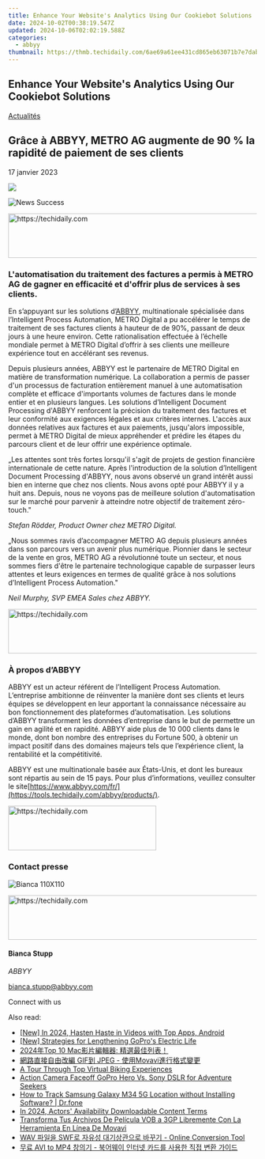 ```yaml
---
title: Enhance Your Website's Analytics Using Our Cookiebot Solutions
date: 2024-10-02T00:38:19.547Z
updated: 2024-10-06T02:02:19.588Z
categories:
  - abbyy
thumbnail: https://thmb.techidaily.com/6ae69a61ee431cd865eb63071b7e7dab33df662eeb4d068d44c620780bca6c82.jpeg
---
```


## Enhance Your Website's Analytics Using Our Cookiebot Solutions

[Actualités](https://tools.techidaily.com/abbyy/products/)

## Grâce à ABBYY, METRO AG augmente de 90 % la rapidité de paiement de ses clients

17 janvier 2023

![](https://content.abbyy.com/-/media/project/abbyy/abbyy/branchtemplates/shutterstock_1272462163_1296-x-729.jpg?h=729&iar=0&w=1296)

![News Success](https://static1.abbyy.com/abbyycommedia/33677/news-success.jpg) 

<!-- affiliate ads begin -->
<a href="https://unicoeye.pxf.io/c/5597632/2134496/18498" target="_top" id="2134496">
  <img src="//a.impactradius-go.com/display-ad/18498-2134496" border="0" alt="https://techidaily.com" width="728" height="90"/>
</a>
<img height="0" width="0" src="https://unicoeye.pxf.io/i/5597632/2134496/18498" style="position:absolute;visibility:hidden;" border="0" />
<!-- affiliate ads end -->

### **L'automatisation du traitement des factures a permis à METRO AG de gagner en efficacité et d'offrir plus de services à ses clients.**

En s’appuyant sur les solutions d’[ABBYY](https://tools.techidaily.com/abbyy/products/), multinationale spécialisée dans l’Intelligent Process Automation, METRO Digital a pu accélérer le temps de traitement de ses factures clients à hauteur de de 90%, passant de deux jours à une heure environ. Cette rationalisation effectuée à l’échelle mondiale permet à METRO Digital d’offrir à ses clients une meilleure expérience tout en accélérant ses revenus.

Depuis plusieurs années, ABBYY est le partenaire de METRO Digital en matière de transformation numérique. La collaboration a permis de passer d'un processus de facturation entièrement manuel à une automatisation complète et efficace d'importants volumes de factures dans le monde entier et en plusieurs langues. Les solutions d’Intelligent Document Processing d'ABBYY renforcent la précision du traitement des factures et leur conformité aux exigences légales et aux critères internes. L'accès aux données relatives aux factures et aux paiements, jusqu'alors impossible, permet à METRO Digital de mieux appréhender et prédire les étapes du parcours client et de leur offrir une expérience optimale.

„Les attentes sont très fortes lorsqu'il s'agit de projets de gestion financière internationale de cette nature. Après l'introduction de la solution d’Intelligent Document Processing d'ABBYY, nous avons observé un grand intérêt aussi bien en interne que chez nos clients. Nous avons opté pour ABBYY il y a huit ans. Depuis, nous ne voyons pas de meilleure solution d'automatisation sur le marché pour parvenir à atteindre notre objectif de traitement zéro-touch."

_Stefan Rödder, Product Owner chez METRO Digital._

„Nous sommes ravis d’accompagner METRO AG depuis plusieurs années dans son parcours vers un avenir plus numérique. Pionnier dans le secteur de la vente en gros, METRO AG a révolutionné toute un secteur, et nous sommes fiers d'être le partenaire technologique capable de surpasser leurs attentes et leurs exigences en termes de qualité grâce à nos solutions d’Intelligent Process Automation."

_Neil Murphy, SVP EMEA Sales chez ABBYY._

<!-- affiliate ads begin -->
<a href="https://aligracehair.sjv.io/c/5597632/1902278/19272" target="_top" id="1902278">
  <img src="//a.impactradius-go.com/display-ad/19272-1902278" border="0" alt="https://techidaily.com" width="728" height="90"/>
</a>
<img height="0" width="0" src="https://aligracehair.sjv.io/i/5597632/1902278/19272" style="position:absolute;visibility:hidden;" border="0" />
<!-- affiliate ads end -->

### À propos d’ABBYY

ABBYY est un acteur référent de l’Intelligent Process Automation. L’entreprise ambitionne de réinventer la manière dont ses clients et leurs équipes se développent en leur apportant la connaissance nécessaire au bon fonctionnement des plateformes d’automatisation. Les solutions d’ABBYY transforment les données d’entreprise dans le but de permettre un gain en agilité et en rapidité. ABBYY aide plus de 10 000 clients dans le monde, dont bon nombre des entreprises du Fortune 500, à obtenir un impact positif dans des domaines majeurs tels que l’expérience client, la rentabilité et la compétitivité.

ABBYY est une multinationale basée aux États-Unis, et dont les bureaux sont répartis au sein de 15 pays. Pour plus d’informations, veuillez consulter le site[https://www.abbyy.com/fr/](https://tools.techidaily.com/abbyy/products/).

<!-- affiliate ads begin -->
<a href="https://25home.pxf.io/c/5597632/2148645/16836" target="_top" id="2148645">
  <img src="//a.impactradius-go.com/display-ad/16836-2148645" border="0" alt="https://techidaily.com" width="300" height="90"/>
</a>
<img height="0" width="0" src="https://25home.pxf.io/i/5597632/2148645/16836" style="position:absolute;visibility:hidden;" border="0" />
<!-- affiliate ads end -->

### Contact presse

![Bianca 110X110](https://static2.abbyy.com/abbyycommedia/36222/bianca-110x110.png)

<!-- affiliate ads begin -->
<a href="https://dhgate.sjv.io/c/5597632/1175223/12108" target="_top" id="1175223">
  <img src="//a.impactradius-go.com/display-ad/12108-1175223" border="0" alt="https://techidaily.com" width="728" height="90"/>
</a>
<img height="0" width="0" src="https://dhgate.sjv.io/i/5597632/1175223/12108" style="position:absolute;visibility:hidden;" border="0" />
<!-- affiliate ads end -->

#### Bianca Stupp

_ABBYY_

[bianca.stupp@abbyy.com](https://tools.techidaily.com/abbyy/products/) 

Connect with us

<ins class="adsbygoogle"
     style="display:block"
     data-ad-format="autorelaxed"
     data-ad-client="ca-pub-7571918770474297"
     data-ad-slot="1223367746"></ins>

<ins class="adsbygoogle"
     style="display:block"
     data-ad-client="ca-pub-7571918770474297"
     data-ad-slot="8358498916"
     data-ad-format="auto"
     data-full-width-responsive="true"></ins>

<span class="atpl-alsoreadstyle">Also read:</span>
<div><ul>
<li><a href="https://fox-http.techidaily.com/new-in-2024-hasten-haste-in-videos-with-top-apps-android/"><u>[New] In 2024, Hasten Haste in Videos with Top Apps, Android</u></a></li>
<li><a href="https://some-guidance.techidaily.com/new-strategies-for-lengthening-gopros-electric-life/"><u>[New] Strategies for Lengthening GoPro's Electric Life</u></a></li>
<li><a href="https://solve-news.techidaily.com/2024top-10-mac/"><u>2024年Top 10 Mac影片編輯器: 精選最佳列表！</u></a></li>
<li><a href="https://solve-news.techidaily.com/gif-jpeg-movavi/"><u>網路直接自由改編 GIF到 JPEG - 使用Movavi進行格式變更</u></a></li>
<li><a href="https://fox-access.techidaily.com/a-tour-through-top-virtual-biking-experiences/"><u>A Tour Through Top Virtual Biking Experiences</u></a></li>
<li><a href="https://fox-hovers.techidaily.com/action-camera-faceoff-gopro-hero-vs-sony-dslr-for-adventure-seekers/"><u>Action Camera Faceoff GoPro Hero Vs. Sony DSLR for Adventure Seekers</u></a></li>
<li><a href="https://android-location-track.techidaily.com/how-to-track-samsung-galaxy-m34-5g-location-without-installing-software-drfone-by-drfone-virtual-android/"><u>How to Track Samsung Galaxy M34 5G Location without Installing Software? | Dr.fone</u></a></li>
<li><a href="https://extra-information.techidaily.com/in-2024-actors-availability-downloadable-content-terms/"><u>In 2024, Actors' Availability Downloadable Content Terms</u></a></li>
<li><a href="https://solve-news.techidaily.com/transforma-tus-archivos-de-pelicula-vob-a-3gp-libremente-con-la-herramienta-en-linea-de-movavi/"><u>Transforma Tus Archivos De Película VOB a 3GP Libremente Con La Herramienta En Línea De Movavi</u></a></li>
<li><a href="https://solve-news.techidaily.com/wav-swf-online-conversion-tool/"><u>WAV 파일을 SWF로 자유성 대기상관으로 바꾸기 - Online Conversion Tool</u></a></li>
<li><a href="https://solve-news.techidaily.com/avi-to-mp4/"><u>무료 AVI to MP4 창의기 - 북어웨이 인터넷 카드를 사용한 직접 변환 가이드</u></a></li>
</ul></div>

